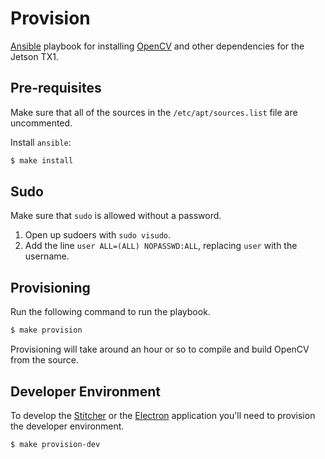 # Provision

[Ansible](https://www.ansible.com/) playbook for installing
[OpenCV](http://opencv.org/) and other dependencies for the Jetson TX1.

## Pre-requisites
Make sure that all of the sources in the `/etc/apt/sources.list` file are uncommented.

Install `ansible`:

```bash
$ make install
```

## Sudo
Make sure that `sudo` is allowed without a password.

1. Open up sudoers with `sudo visudo`.
2. Add the line `user ALL=(ALL) NOPASSWD:ALL`, replacing `user` with the username.

## Provisioning

Run the following command to run the playbook.
```bash
$ make provision
```

Provisioning will take around an hour or so to compile and build OpenCV from the source.

## Developer Environment

To develop the [Stitcher](https://github.com/360ls/stitcher) or the [Electron](https://github.com/360ls/desktop) application you'll need to provision the developer environment.

```bash
$ make provision-dev
```
